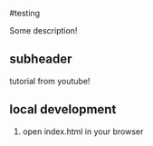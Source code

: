 #testing

Some description!

## subheader

tutorial from youtube!

## local development

1. open index.html in your browser
